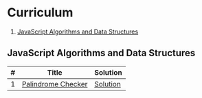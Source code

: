 # Curriculum
1. [JavaScript Algorithms and Data Structures](#javascript-algorithms-and-data-structures)

## JavaScript Algorithms and Data Structures
| **#** | **Title** | **Solution** |
|-------|-----------|--------------|
| 1 | [Palindrome Checker](https://www.freecodecamp.org/learn/javascript-algorithms-and-data-structures/javascript-algorithms-and-data-structures-projects/palindrome-checker) | [Solution](palindromeChecker.js) |
